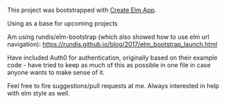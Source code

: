 This project was bootstrapped with [Create Elm App](https://github.com/halfzebra/create-elm-app).

Using as a base for upcoming projects

Am using rundis/elm-bootstrap (which also showed how to use elm url navigation):
https://rundis.github.io/blog/2017/elm_bootstrap_launch.html

Have included Auth0 for authentication, originally based on their example code - have tried to keep as much of this as possible in one file in case anyone wants to make sense of it.

Feel free to fire suggestions/pull requests at me. Always interested in help with elm style as well.
